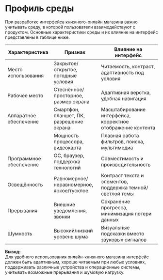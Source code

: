 # Профиль среды 

При разработке интерфейса книжного-онлайн магазина важно учитывать среду, в которой пользователи взаимодействуют с продуктом. Основные характеристики среды и их влияние на интерфейс представлены в таблице ниже.

| Характеристика         | Признак                                      | Влияние на интерфейс |
|------------------------|---------------------------------------------|--------------------|
| Место использования    | Закрытое/открытое, погодные условия        | Читаемость, контраст, адаптивность под условия |
| Рабочее место          | Стеснённое/просторное, размер экрана       | Адаптивная верстка, удобная навигация |
| Аппаратное обеспечение | Смартфон, планшет, ПК, разрешение экрана   | Масштабирование интерфейса, корректное отображение контента |
|                        | Мощность процессора, видеокарта             | Плавная работа фильтров, поиска, мультимедиа |
| Программное обеспечение| ОС, браузер, поддержка технологий          | Совместимость и производительность |
| Освещённость           | Равномерное/неравномерное, яркое/тусклое  | Контраст текста и элементов, поддержка темной/светлой темы |
| Прерывания             | Внешние уведомления, звонки                 | Сохранение прогресса, минимизация потери данных |
| Шумность               | Высокий/низкий уровень шума                 | Визуальные подсказки вместо звуковых сигналов |

**Вывод:**  
Для удобного использования онлайн-книжного магазина интерфейс должен быть адаптивным, хорошо читаемым при любых условиях, поддерживать различные устройства и операционные системы, учитывать возможные прерывания и шумовую нагрузку.
